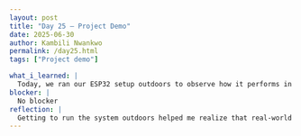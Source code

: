 ```yaml
---
layout: post
title: "Day 25 – Project Demo"
date: 2025-06-30
author: Kambili Nwankwo
permalink: /day25.html
tags: ["Project demo"]

what_i_learned: |
  Today, we ran our ESP32 setup outdoors to observe how it performs in real-life conditions. This gave us valuable insight into both the strengths and limitations of our current configuration. It was exciting to see our system operate beyond the lab environment, and it highlighted some areas that might need refining. Alongside the testing, we began preparing for our final presentation. I am responsible for the literature review section, and I’ve started identifying the research gaps that our project is attempting to fill. This process involves closely analyzing existing studies, understanding their limitations, and clearly outlining how our work brings something new to the table. It’s helping me build a deeper understanding of our project’s relevance and potential impact in the broader context of similar innovations.
blocker: |
  No blocker
reflection: |
  Getting to run the system outdoors helped me realize that real-world testing is often unpredictable but extremely important. It showed how variables like environment and connectivity can affect our results and taught me the value of designing for adaptability. Working on the literature review is also pushing me to think more critically—not just about how our system works, but why it matters and what it adds to existing solutions. It’s making me see the project through both a technical and academic lens. I’ve gained more confidence in taking ownership of a major part of the project, and I feel more prepared for presenting it clearly and persuasively. Overall, today gave me both practical experience and a stronger sense of purpose in our work.
---
```

